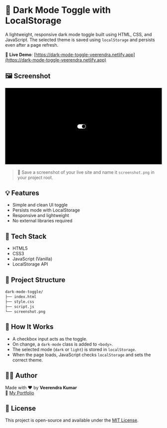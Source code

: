 # 🌙 Dark Mode Toggle with LocalStorage

A lightweight, responsive dark mode toggle built using HTML, CSS, and JavaScript. The selected theme is saved using `localStorage` and persists even after a page refresh.

🔗 **Live Demo**: [https://dark-mode-toggle-veerendra.netlify.app](https://dark-mode-toggle-veerendra.netlify.app)

## 🖼️ Screenshot

![Dark Mode Toggle Screenshot](./screenshot.png)

> 📸 Save a screenshot of your live site and name it `screenshot.png` in your project root.

## 💡 Features

- Simple and clean UI toggle  
- Persists mode with LocalStorage  
- Responsive and lightweight  
- No external libraries required  

## 🚀 Tech Stack

- HTML5  
- CSS3  
- JavaScript (Vanilla)  
- LocalStorage API  

## 📁 Project Structure

```
dark-mode-toggle/
├── index.html
├── style.css
├── script.js
└── screenshot.png
```

## 🧠 How It Works

- A checkbox input acts as the toggle.  
- On change, a `dark-mode` class is added to `<body>`.  
- The selected mode (`dark` or `light`) is stored in `localStorage`.  
- When the page loads, JavaScript checks `localStorage` and sets the correct theme.

## 👨‍💻 Author

Made with ❤️ by **Veerendra Kumar**  
🔗 [My Portfolio](https://veerendrakumar-portfolio.netlify.app)

## 📄 License

This project is open-source and available under the [MIT License](LICENSE).
